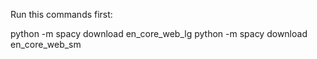 Run this commands first: 

python -m spacy download en_core_web_lg
python -m spacy download en_core_web_sm
